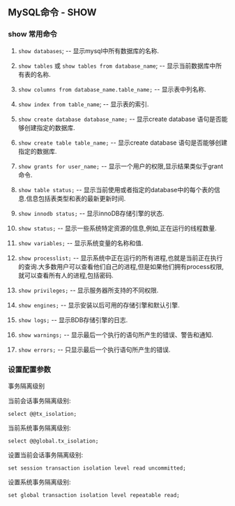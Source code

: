 ## MySQL命令 - SHOW

### show 常用命令

1. `show databases`; -- 显示mysql中所有数据库的名称. 
2. `show tables` 或 `show tables from database_name`; -- 显示当前数据库中所有表的名称.

3. `show columns from database_name.table_name;` -- 显示表中列名称. 
4. `show index from table_name`; -- 显示表的索引. 

5. `show create database database_name;` -- 显示create database 语句是否能够创建指定的数据库. 
6. `show create table table_name;` -- 显示create database 语句是否能够创建指定的数据库. 

7. `show grants for user_name;` -- 显示一个用户的权限,显示结果类似于grant 命令. 

8. `show table status;` -- 显示当前使用或者指定的database中的每个表的信息.信息包括表类型和表的最新更新时间. 
9. `show innodb status;` -- 显示innoDB存储引擎的状态. 

10. `show status;` -- 显示一些系统特定资源的信息,例如,正在运行的线程数量. 
11. `show variables;` -- 显示系统变量的名称和值. 
12. `show processlist;` -- 显示系统中正在运行的所有进程,也就是当前正在执行的查询.大多数用户可以查看他们自己的进程,但是如果他们拥有process权限,就可以查看所有人的进程,包括密码. 
13. `show privileges;` -- 显示服务器所支持的不同权限. 
14. `show engines;` -- 显示安装以后可用的存储引擎和默认引擎. 
15. `show logs;` -- 显示BDB存储引擎的日志. 
16. `show warnings;` -- 显示最后一个执行的语句所产生的错误、警告和通知. 
17. `show errors;` -- 只显示最后一个执行语句所产生的错误.

### 设置配置参数

事务隔离级别

当前会话事务隔离级别:
```
select @@tx_isolation;
```

当前系统事务隔离级别:
```
select @@global.tx_isolation;
```

设置当前会话事务隔离级别:
```
set session transaction isolation level read uncommitted;
```

设置系统事务隔离级别:
```
set global transaction isolation level repeatable read;
```